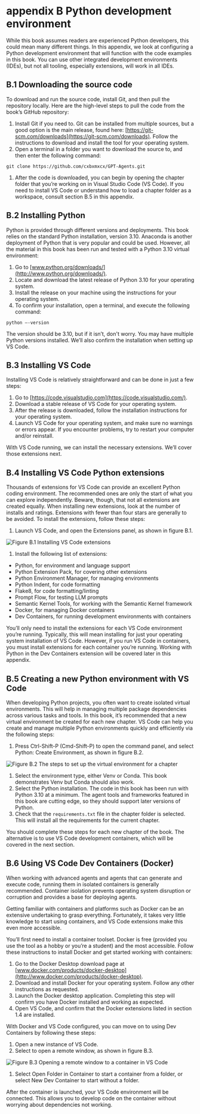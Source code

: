 # appendix B Python development environment

While this book assumes readers are experienced Python developers, this could mean many different things. In this appendix, we look at configuring a Python development environment that will function with the code examples in this book. You can use other integrated development environments (IDEs), but not all tooling, especially extensions, will work in all IDEs.[](https://livebook.manning.com/book/ai-agents-in-action/appendix-b)

## B.1 Downloading the source code

To download and run the source code, install Git, and then pull the repository locally. Here are the high-level steps to pull the code from the book’s GitHub repository:[](https://livebook.manning.com/book/ai-agents-in-action/appendix-b)

1.  Install Git if you need to. Git can be installed from multiple sources, but a good option is the main release, found here: [https://git-scm.com/downloads](https://git-scm.com/downloads). Follow the instructions to download and install the tool for your operating system.
1.  Open a terminal in a folder you want to download the source to, and then enter the following command:

```
git clone https://github.com/cxbxmxcx/GPT-Agents.git
```

1.  After the code is downloaded, you can begin by opening the chapter folder that you’re working on in Visual Studio Code (VS Code). If you need to install VS Code or understand how to load a chapter folder as a workspace, consult section B.5 in this appendix.

## B.2 Installing Python

Python is provided through different versions and deployments. This book relies on the standard Python installation, version 3.10. Anaconda is another deployment of Python that is very popular and could be used. However, all the material in this book has been run and tested with a Python 3.10 virtual environment:[](https://livebook.manning.com/book/ai-agents-in-action/appendix-b)

1.  Go to [www.python.org/downloads/](http://www.python.org/downloads/).
1.  Locate and download the latest release of Python 3.10 for your operating system.
1.  Install the release on your machine using the instructions for your operating system.
1.  To confirm your installation, open a terminal, and execute the following command:

```
python –-version
```

The version should be 3.10, but if it isn’t, don't worry. You may have multiple Python versions installed. We’ll also confirm the installation when setting up VS Code.

## B.3 Installing VS Code

Installing VS Code is relatively straightforward and can be done in just a few steps:[](https://livebook.manning.com/book/ai-agents-in-action/appendix-b)

1.  Go to [https://code.visualstudio.com](https://code.visualstudio.com/).
1.  Download a stable release of VS Code for your operating system.
1.  After the release is downloaded, follow the installation instructions for your operating system.
1.  Launch VS Code for your operating system, and make sure no warnings or errors appear. If you encounter problems, try to restart your computer and/or reinstall.

With VS Code running, we can install the necessary extensions. We’ll cover those extensions next.

## B.4 Installing VS Code Python extensions

Thousands of extensions for VS Code can provide an excellent Python coding environment. The recommended ones are only the start of what you can explore independently. Beware, though, that not all extensions are created equally. When installing new extensions, look at the number of installs and ratings. Extensions with fewer than four stars are generally to be avoided. To install the extensions, follow these steps:[](https://livebook.manning.com/book/ai-agents-in-action/appendix-b)

1.  Launch VS Code, and open the Extensions panel, as shown in figure B.1.

![Figure B.1 Installing VS Code extensions](https://drek4537l1klr.cloudfront.net/lanham2/Figures/B-1.png)

1.  Install the following list of extensions:

-  Python, for environment and language support
-  Python Extension Pack, for covering other extensions
-  Python Environment Manager, for managing environments
-  Python Indent, for code formatting
-  Flake8, for code formatting/linting
-  Prompt Flow, for testing LLM prompts
-  Semantic Kernel Tools, for working with the Semantic Kernel framework
-  Docker, for managing Docker containers
-  Dev Containers, for running development environments with containers

You’ll only need to install the extensions for each VS Code environment you’re running. Typically, this will mean installing for just your operating system installation of VS Code. However, if you run VS Code in containers, you must install extensions for each container you’re running. Working with Python in the Dev Containers extension will be covered later in this appendix.

## B.5 Creating a new Python environment with VS Code

When developing Python projects, you often want to create isolated virtual environments. This will help in managing multiple package dependencies across various tasks and tools. In this book, it’s recommended that a new virtual environment be created for each new chapter. VS Code can help you create and manage multiple Python environments quickly and efficiently via the following steps:[](https://livebook.manning.com/book/ai-agents-in-action/appendix-b)

1.  Press Ctrl-Shift-P (Cmd-Shift-P) to open the command panel, and select Python: Create Environment, as shown in figure B.2.

![Figure B.2 The steps to set up the virtual environment for a chapter](https://drek4537l1klr.cloudfront.net/lanham2/Figures/B-2.png)

1.  Select the environment type, either Venv or Conda. This book demonstrates Venv but Conda should also work.
1.  Select the Python installation. The code in this book has been run with Python 3.10 at a minimum. The agent tools and frameworks featured in this book are cutting edge, so they should support later versions of Python.
1.  Check that the `requirements.txt` file in the chapter folder is selected. This will install all the requirements for the current chapter.

You should complete these steps for each new chapter of the book. The alternative is to use VS Code development containers, which will be covered in the next section.

## B.6 Using VS Code Dev Containers (Docker)

When working with advanced agents and agents that can generate and execute code, running them in isolated containers is generally recommended. Container isolation prevents operating system disruption or corruption and provides a base for deploying agents.[](https://livebook.manning.com/book/ai-agents-in-action/appendix-b)

Getting familiar with containers and platforms such as Docker can be an extensive undertaking to grasp everything. Fortunately, it takes very little knowledge to start using containers, and VS Code extensions make this even more accessible.

You’ll first need to install a container toolset. Docker is free (provided you use the tool as a hobby or you’re a student) and the most accessible. Follow these instructions to install Docker and get started working with containers:

1.  Go to the Docker Desktop download page at [www.docker.com/products/docker-desktop](http://www.docker.com/products/docker-desktop).
1.  Download and install Docker for your operating system. Follow any other instructions as requested.
1.  Launch the Docker desktop application. Completing this step will confirm you have Docker installed and working as expected.
1.  Open VS Code, and confirm that the Docker extensions listed in section 1.4 are installed.

With Docker and VS Code configured, you can move on to using Dev Containers by following these steps:

1.  Open a new instance of VS Code.
1.  Select to open a remote window, as shown in figure B.3.

![Figure B.3 Opening a remote window to a container in VS Code](https://drek4537l1klr.cloudfront.net/lanham2/Figures/B-3.png)

1.  Select Open Folder in Container to start a container from a folder, or select New Dev Container to start without a folder.

After the container is launched, your VS Code environment will be connected. This allows you to develop code on the container without worrying about dependencies not working.
